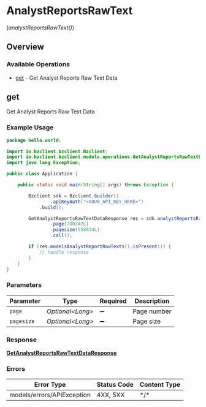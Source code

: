 # AnalystReportsRawText
(*analystReportsRawText()*)

## Overview

### Available Operations

* [get](#get) - Get Analyst Reports Raw Text Data

## get

Get Analyst Reports Raw Text Data

### Example Usage

```java
package hello.world;

import io.bzclient.bzclient.Bzclient;
import io.bzclient.bzclient.models.operations.GetAnalystReportsRawTextDataResponse;
import java.lang.Exception;

public class Application {

    public static void main(String[] args) throws Exception {

        Bzclient sdk = Bzclient.builder()
                .apiKeyAuth("<YOUR_API_KEY_HERE>")
            .build();

        GetAnalystReportsRawTextDataResponse res = sdk.analystReportsRawText().get()
                .page(700347L)
                .pagesize(558834L)
                .call();

        if (res.modelsAnalystReportRawTexts().isPresent()) {
            // handle response
        }
    }
}
```

### Parameters

| Parameter          | Type               | Required           | Description        |
| ------------------ | ------------------ | ------------------ | ------------------ |
| `page`             | *Optional\<Long>*  | :heavy_minus_sign: | Page number        |
| `pagesize`         | *Optional\<Long>*  | :heavy_minus_sign: | Page size          |

### Response

**[GetAnalystReportsRawTextDataResponse](../../models/operations/GetAnalystReportsRawTextDataResponse.md)**

### Errors

| Error Type                 | Status Code                | Content Type               |
| -------------------------- | -------------------------- | -------------------------- |
| models/errors/APIException | 4XX, 5XX                   | \*/\*                      |